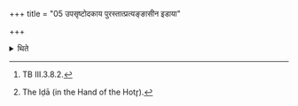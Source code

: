 +++
title = "05 उपसृष्टोदकाय पुरस्तात्प्रत्यङ्ङासीन इडाया"

+++

<details><summary>थिते</summary>

5. Seated in front of the (Hotr̥), facing to the west,[^1] (the Adhvaryu) on the hand of the Hotr̥ who has (already) touched water, cuts the Avāntareḍā[^2] from the Iḍā.  

[^1]: TB III.3.8.2.  

[^2]: The Iḍā (in the Hand of the Hotr̥).
</details>
